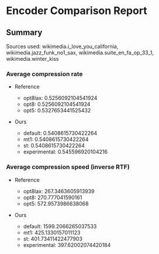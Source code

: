 
# Encoder Comparison Report

## Summary

Sources used: wikimedia.i_love_you_california, wikimedia.jazz_funk_no1_sax, wikimedia.suite_en_fa_op_33_1, wikimedia.winter_kiss

### Average compression rate

  - Reference
    - opt8lax: 0.5256092104541924
    - opt8: 0.5256092104541924
    - opt5: 0.5327653441525432

  - Ours
    - default: 0.5408615730422264
    - mt1: 0.5408615730422264
    - st: 0.5408615730422264
    - experimental: 0.545596920104216


### Average compression speed (inverse RTF)
  - Reference
    - opt8lax: 267.3463605913939
    - opt8: 270.777041590161
    - opt5: 572.9573986638068

  - Ours
    - default: 1599.2066265037533
    - mt1: 425.1330157011123
    - st: 401.73411422477903
    - experimental: 397.62002074420184


